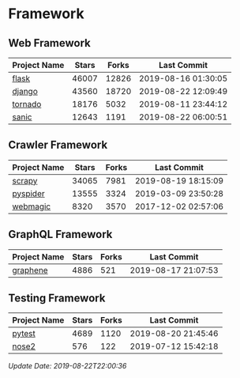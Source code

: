 # Framework

## Web Framework

| Project Name | Stars | Forks | Last Commit |
| ------------ | ----- | ----- | ----------- |
| [flask](https://github.com/pallets/flask) | 46007 | 12826 | 2019-08-16 01:30:05 |
| [django](https://github.com/django/django) | 43560 | 18720 | 2019-08-22 12:09:49 |
| [tornado](https://github.com/tornadoweb/tornado) | 18176 | 5032 | 2019-08-11 23:44:12 |
| [sanic](https://github.com/huge-success/sanic) | 12643 | 1191 | 2019-08-22 06:00:51 |

## Crawler Framework

| Project Name | Stars | Forks | Last Commit |
| ------------ | ----- | ----- | ----------- |
| [scrapy](https://github.com/scrapy/scrapy) | 34065 | 7981 | 2019-08-19 18:15:09 |
| [pyspider](https://github.com/binux/pyspider) | 13555 | 3324 | 2019-03-09 23:50:28 |
| [webmagic](https://github.com/code4craft/webmagic) | 8320 | 3570 | 2017-12-02 02:57:06 |

## GraphQL Framework

| Project Name | Stars | Forks | Last Commit |
| ------------ | ----- | ----- | ----------- |
| [graphene](https://github.com/graphql-python/graphene) | 4886 | 521 | 2019-08-17 21:07:53 |

## Testing Framework

| Project Name | Stars | Forks | Last Commit |
| ------------ | ----- | ----- | ----------- |
| [pytest](https://github.com/pytest-dev/pytest) | 4689 | 1120 | 2019-08-20 21:45:46 |
| [nose2](https://github.com/nose-devs/nose2) | 576 | 122 | 2019-07-12 15:42:18 |

*Update Date: 2019-08-22T22:00:36*